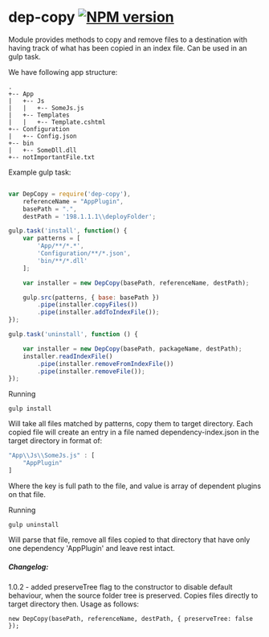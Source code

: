 # dep-copy [![NPM version](https://badge.fury.io/js/dep-copy.png)](http://badge.fury.io/js/dep-copy)

Module provides methods to copy and remove files to a destination with having track of what has been copied in an index file. Can be used in an gulp task.

We have following app structure: 

```
.
+-- App
|   +-- Js
|   |   +-- SomeJs.js
|   +-- Templates
|   |   +-- Template.cshtml
+-- Configuration
|   +-- Config.json
+-- bin
|   +-- SomeDll.dll
+-- notImportantFile.txt

```

Example gulp task:
```javascript

var DepCopy = require('dep-copy'),
    referenceName = "AppPlugin",
    basePath = ".",
    destPath = '198.1.1.1\\deployFolder';

gulp.task('install', function() {
    var patterns = [ 
        'App/**/*.*',
        'Configuration/**/*.json',
        'bin/**/*.dll'
    ];

    var installer = new DepCopy(basePath, referenceName, destPath);

    gulp.src(patterns, { base: basePath })
		.pipe(installer.copyFiles())
		.pipe(installer.addToIndexFile());
});

gulp.task('uninstall', function () {

    var installer = new DepCopy(basePath, packageName, destPath);
    installer.readIndexFile()
		.pipe(installer.removeFromIndexFile())
		.pipe(installer.removeFile());
});

```

Running
```
gulp install
```
Will take all files matched by patterns, copy them to target directory. Each copied file will create an entry in a file named dependency-index.json in the target directory in format of:
```javascript
"App\\Js\\SomeJs.js" : [
    "AppPlugin"
]
```
Where the key is full path to the file, and value is array of dependent plugins on that file.

Running
```
gulp uninstall
```
Will parse that file, remove all files copied to that directory that have only one dependency 'AppPlugin' and leave rest intact.

##### Changelog:
1.0.2 - added preserveTree flag to the constructor to disable default behaviour, when the source folder tree is preserved. Copies files directly to target directory then.
Usage as follows:
```
new DepCopy(basePath, referenceName, destPath, { preserveTree: false });
```

